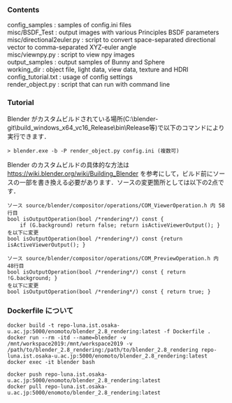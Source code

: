 ### Contents
config_samples : samples of config.ini files <br>
misc/BSDF_Test : output images with various Principles BSDF parameters <br>
misc/directional2euler.py : script to convert space-separated directional vector to comma-separated XYZ-euler angle <br> 
misc/viewnpy.py : script to view npy images <br>
output_samples : output samples of Bunny and Sphere <br>
working_dir : object file, light data, view data, texture and HDRI <br>
config_tutorial.txt : usage of config settings <br>
render_object.py : script that can run with command line <br>

### Tutorial
Blender がカスタムビルドされている場所(C:\blender-git\build_windows_x64_vc16_Release\bin\Release等)で以下のコマンドにより実行できます．
```
> blender.exe -b -P render_object.py config.ini (複数可)
```
Blender のカスタムビルドの具体的な方法は https://wiki.blender.org/wiki/Building_Blender を参考にして，ビルド前にソースの一部を書き換える必要があります．ソースの変更箇所としては以下の2点です．
```
ソース source/blender/compositor/operations/COM_ViewerOperation.h 内 58行目
bool isOutputOperation(bool /*rendering*/) const { 
    if (G.background) return false; return isActiveViewerOutput(); }
を以下に変更
bool isOutputOperation(bool /*rendering*/) const {return isActiveViewerOutput(); }
```
```
ソース source/blender/compositor/operations/COM_PreviewOperation.h 内 48行目
bool isOutputOperation(bool /*rendering*/) const { return !G.background; }
を以下に変更
bool isOutputOperation(bool /*rendering*/) const { return true; }
```

### Dockerfile について
```
docker build -t repo-luna.ist.osaka-u.ac.jp:5000/enomoto/blender_2.8_rendering:latest -f Dockerfile .
docker run --rm -itd --name=blender -v /mnt/workspace2019:/mnt/workspace2019 -v /path/to/blender_2.8_rendering:/path/to/blender_2.8_rendering repo-luna.ist.osaka-u.ac.jp:5000/enomoto/blender_2.8_rendering:latest
docker exec -it blender bash
```
```
docker push repo-luna.ist.osaka-u.ac.jp:5000/enomoto/blender_2.8_rendering:latest
docker pull repo-luna.ist.osaka-u.ac.jp:5000/enomoto/blender_2.8_rendering:latest
```